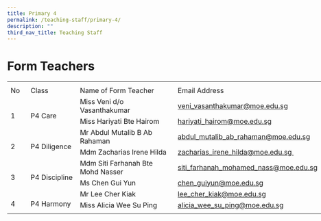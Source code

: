 ```yaml
---
title: Primary 4
permalink: /teaching-staff/primary-4/
description: ""
third_nav_title: Teaching Staff
---
```


Form Teachers
=======================

<table border="0" cellpadding="0" cellspacing="0" width="757" style="border-collapse:
 collapse;width:569pt"><colgroup><col width="39" style="mso-width-source:userset;mso-width-alt:1426;width:29pt"> <col width="122" style="mso-width-source:userset;mso-width-alt:4461;width:92pt"> <col width="298" style="mso-width-source:userset;mso-width-alt:10898;width:224pt"> <col width="64" span="2" style="width:48pt"> <col width="64" style="width:48pt"> <col width="96" style="mso-width-source:userset;mso-width-alt:3510;width:72pt"> <col width="10" style="mso-width-source:userset;mso-width-alt:365;width:8pt"></colgroup><tbody><tr height="8" style="mso-height-source:userset;height:6.0pt"><td height="8" class="xl65" width="39" style="height:6.0pt;width:29pt"></td><td width="122" style="width:92pt"></td><td width="298" style="width:224pt"></td><td width="64" style="width:48pt"></td><td width="64" style="width:48pt"></td><td width="64" style="width:48pt"></td><td width="96" style="width:72pt"></td><td width="10" style="width:8pt"></td></tr><tr height="21" style="height:15.75pt"><td height="21" class="xl73" width="39" style="height:15.75pt;width:29pt">No</td><td class="xl72" width="122" style="border-left:none;width:92pt">Class</td><td class="xl72" width="298" style="border-left:none;width:224pt">Name of Form Teacher</td><td colspan="4" class="xl70" style="border-left:none">Email Address</td><td></td></tr><tr height="21" style="height:15.75pt"><td rowspan="2" height="42" class="xl66" width="39" style="height:31.5pt;width:29pt">
<br>1</td><td rowspan="2" class="xl67" width="122" style="width:92pt">
<br>P4 Care</td><td class="xl69" style="border-top:none">Miss Veni d/o Vasanthakumar</td><td colspan="4" class="xl74" style="border-left:none"><span style="mso-color-alt:
  windowtext"><a href="mailto:veni_vasanthakumar@moe.edu.sg">veni_vasanthakumar@moe.edu.sg</a></span></td><td></td></tr><tr height="21" style="height:15.75pt"><td height="21" class="xl69" style="height:15.75pt;border-top:none">Miss Hariyati Bte Hairom</td><td colspan="4" class="xl74" style="border-left:none"><span style="mso-color-alt:
  windowtext"><a href="mailto:hariyati_hairom@moe.edu.sg">hariyati_hairom@moe.edu.sg</a></span></td><td></td></tr><tr height="21" style="height:15.75pt"><td rowspan="2" height="42" class="xl66" width="39" style="height:31.5pt;width:29pt">
<br>2</td><td rowspan="2" class="xl67" width="122" style="width:92pt">
<br>P4 Diligence</td><td class="xl69" style="border-top:none">Mr Abdul Mutalib B Ab Rahaman</td><td colspan="4" class="xl74" style="border-left:none"><span style="mso-color-alt:
  windowtext"><a href="mailto:abdul_mutalib_ab_rahaman@moe.edu.sg">abdul_mutalib_ab_rahaman@moe.edu.sg</a></span></td><td></td></tr><tr height="21" style="height:15.75pt"><td height="21" class="xl69" style="height:15.75pt;border-top:none">Mdm Zacharias Irene Hilda</td><td colspan="4" class="xl74" style="border-left:none"><span style="mso-color-alt:
  windowtext"><a href="mailto:zacharias_irene_hilda@moe.edu.sg&nbsp;">zacharias_irene_hilda@moe.edu.sg&nbsp;</a></span></td><td></td></tr><tr height="21" style="height:15.75pt"><td rowspan="2" height="42" class="xl66" width="39" style="height:31.5pt;width:29pt">
<br>3</td><td rowspan="2" class="xl67" width="122" style="width:92pt">
<br>P4 Discipline</td><td class="xl69" style="border-top:none">Mdm Siti Farhanah Bte Mohd Nasser</td><td colspan="4" class="xl74" style="border-left:none"><span style="mso-color-alt:
  windowtext"><a href="mailto:siti_farhanah_mohamed_nass@moe.edu.sg">siti_farhanah_mohamed_nass@moe.edu.sg</a></span></td><td></td></tr><tr height="21" style="height:15.75pt"><td height="21" class="xl69" style="height:15.75pt;border-top:none">Ms Chen Gui Yun</td><td colspan="4" class="xl74" style="border-left:none"><span style="mso-color-alt:
  windowtext"><a href="mailto:chen_guiyun@moe.edu.sg">chen_guiyun@moe.edu.sg</a></span></td><td></td></tr><tr height="21" style="height:15.75pt"><td rowspan="2" height="42" class="xl66" width="39" style="height:31.5pt;width:29pt">
<br>4</td><td rowspan="2" class="xl67" width="122" style="width:92pt">
<br>P4 Harmony</td><td class="xl69" style="border-top:none">Mr Lee Cher Kiak</td><td colspan="4" class="xl74" style="border-left:none"><span style="mso-color-alt:
  windowtext"><a href="mailto:lee_cher_kiak@moe.edu.sg">lee_cher_kiak@moe.edu.sg</a></span></td><td></td></tr><tr height="21" style="height:15.75pt"><td height="21" class="xl69" style="height:15.75pt;border-top:none">Miss Alicia Wee Su Ping</td><td colspan="4" class="xl74" style="border-left:none"><span style="mso-color-alt:
  windowtext"><a href="mailto:alicia_wee_su_ping@moe.edu.sg">alicia_wee_su_ping@moe.edu.sg</a></span></td><td></td></tr><tr height="6" style="mso-height-source:userset;height:4.5pt"><td height="6" class="xl65" style="height:4.5pt"></td><td></td><td></td><td></td><td></td><td></td><td></td><td></td></tr></tbody></table>